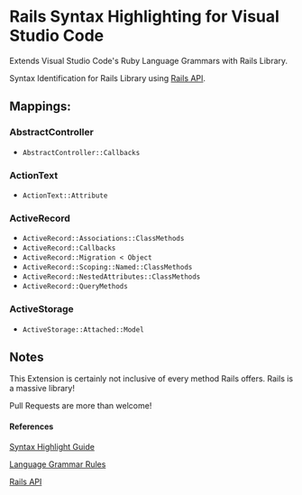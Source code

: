 # Rails Syntax Highlighting for Visual Studio Code
Extends Visual Studio Code's Ruby Language Grammars with Rails Library.

Syntax Identification for Rails Library using [Rails API](https://api.rubyonrails.org).

## Mappings:

### AbstractController
- `AbstractController::Callbacks`

### ActionText
- `ActionText::Attribute`

### ActiveRecord
- `ActiveRecord::Associations::ClassMethods`
- `ActiveRecord::Callbacks`
- `ActiveRecord::Migration < Object`
- `ActiveRecord::Scoping::Named::ClassMethods`
- `ActiveRecord::NestedAttributes::ClassMethods`
- `ActiveRecord::QueryMethods`

### ActiveStorage
- `ActiveStorage::Attached::Model`

## Notes
This Extension is certainly not inclusive of every method Rails offers. Rails is a massive library!

Pull Requests are more than welcome!

#### References
[Syntax Highlight Guide](https://code.visualstudio.com/api/language-extensions/syntax-highlight-guide)

[Language Grammar Rules](https://macromates.com/manual/en/language_grammars)

[Rails API](https://api.rubyonrails.org)
